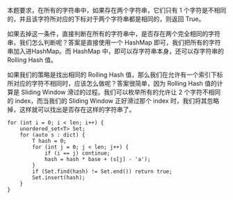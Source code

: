 本题要求，在所有的字符串中，如果存在两个字符串，它们只有 1 个字符是不相同的，并且该字符所对应的下标对于两个字符串都是相同的，则返回 True。

如果去掉这一条件，直接判断在所有的字符串中，是否存在两个完全相同的字符串，我们怎么判断呢？答案是直接使用一个 HashMap 即可，我们把所有的字符串加入进HashMap。而 HashMap 中，即可以存字符串本身，还可以存字符串的 Rolling Hash 值。

如果我们的策略是找出相同的 Rolling Hash 值，那么我们在允许有一个索引下标所对应的字符不相同时，应该怎么做呢？答案很简单，因为 Rolling Hash 值的计算是 Sliding Window 滑过的过程。我们可以枚举所有的允许让 2 个字符不相同的 index，而当我们的 Sliding Window 正好滑过那个 index 时，我们将其忽略掉，这样就可以找出是否存在这样的字符串了。

```
for (int i = 0; i < len; i++) {
    unordered_set<T> Set;
    for (auto s : dict) {
        T hash = 0;
        for (int j = 0; j < len; j++) {
            if (i == j) continue;
            hash = hash * base + (s[j] - 'a');
        }
        if (Set.find(hash) != Set.end()) return true;
        Set.insert(hash);
    }
}
```

